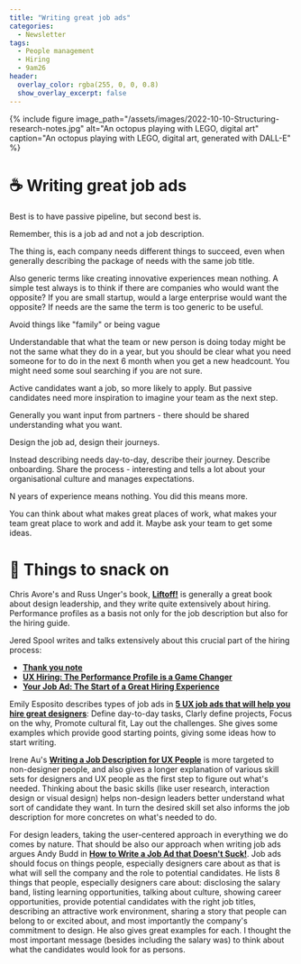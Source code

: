 ```yaml
---
title: "Writing great job ads"
categories:
  - Newsletter
tags:
  - People management
  - Hiring
  - 9am26
header:
  overlay_color: rgba(255, 0, 0, 0.8)
  show_overlay_excerpt: false
---
```



{% include figure image_path="/assets/images/2022-10-10-Structuring-research-notes.jpg" alt="An octopus playing with LEGO, digital art" caption="An octopus playing with LEGO, digital art, generated with DALL-E" %}

# ☕ Writing great job ads

Best is to have passive pipeline, but second best is.

Remember, this is a job ad and not a job description.

The thing is, each company needs different things to succeed, even when generally describing the package of needs with the same job title.

Also generic terms like creating innovative experiences mean nothing. A simple test always is to think if there are companies who would want the opposite? If you are small startup, would a large enterprise would want the opposite? If needs are the same the term is too generic to be useful.

Avoid things like "family" or being vague

Understandable that what the team or new person is doing today might be not the same what they do in a year, but you should be clear what you need someone for to do in the next 6 month when you get a new headcount. You might need some soul searching if you are not sure.

Active candidates want a job, so more likely to apply. But passive candidates need more inspiration to imagine your team as the next step.

Generally you want input from partners - there should be shared understanding what you want.

Design the job ad, design their journeys.

Instead describing needs day-to-day, describe their journey. Describe onboarding. Share the process - interesting and tells a lot about your organisational culture and manages expectations.

N years of experience means nothing. You did this means more.

You can think about what makes great places of work, what makes your team great place to work and add it. Maybe ask your team to get some ideas.


# 🍪 Things to snack on

Chris Avore's and Russ Unger's book, **[Liftoff!](https://rosenfeldmedia.com/books/ux-leadership/)** is generally a great book about design leadership, and they write quite extensively about hiring. Performance profiles as a basis not only for the job description but also for the hiring guide.

Jered Spool writes and talks extensively about this crucial part of the hiring process:

- **[Thank you note](https://playbook.uie.com/blog/the-thank-you-note-a-sketching-tool-for-ux-hiring)**
- **[UX Hiring: The Performance Profile is a Game Changer](https://articles.uie.com/ux-hiring-the-performance-profile-is-a-game-changer/)**
- **[Your Job Ad: The Start of a Great Hiring Experience](https://articles.uie.com/job_ad/)**

Emily Esposito describes types of job ads in **[5 UX job ads that will help you hire great designers](https://www.invisionapp.com/inside-design/ux-designer-job-description/)**: Define day-to-day tasks, Clarly define projects, Focus on the why, Promote cultural fit, Lay out the challenges. She gives some examples which provide good starting points, giving some ideas how to start writing. 

Irene Au's **[Writing a Job Description for UX People](https://medium.com/design-your-life/writing-a-job-description-for-ux-people-bcad01be93b0)** is more targeted to non-designer people, and also gives a longer explanation of various skill sets for designers and UX people as the first step to figure out what's needed. Thinking about the basic skills (like user research, interaction design or visual design) helps non-design leaders better understand what sort of candidate they want. In turn the desired skill set also informs the job description for more concretes on what's needed to do.

For design leaders, taking the user-centered approach in everything we do comes by nature. That should be also our approach when writing job ads argues Andy Budd in **[How to Write a Job Ad that Doesn't Suck!](https://andybudd.com/archives/2022/04/crafting-effective-job-ads)**. Job ads should focus on things people, especially designers care about as that is what will sell the company and the role to potential candidates. He lists 8 things that people, especially designers care about: disclosing the salary band, listing learning opportunities, talking about culture, showing career opportunities, provide potential candidates with the right job titles, describing an attractive work environment, sharing a story that people can belong to or excited about, and most importantly the company's commitment to design. He also gives great examples for each. I thought the most important message  (besides including the salary was) to think about what the candidates would look for as persons.
